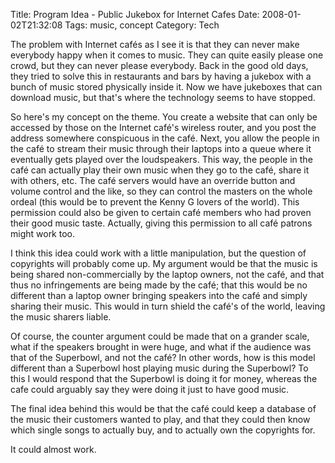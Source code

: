 Title: Program Idea - Public Jukebox for Internet Cafes
Date: 2008-01-02T21:32:08
Tags: music, concept
Category: Tech

The problem with Internet caf&eacute;s as I see it is that they can never make everybody happy when it comes to music. They can quite easily please one crowd, but they can never please everybody. Back in the good old days, they tried to solve this in restaurants and bars by having a jukebox with a bunch of music stored physically inside it. Now we have jukeboxes that can download music, but that's where the technology seems to have stopped.

So here's my concept on the theme. You create a website that can only be accessed by those on the Internet caf&eacute;'s wireless router, and you post the address somewhere conspicuous in the caf&eacute;. Next, you allow the people in the caf&eacute; to stream their music through their laptops into a queue where it eventually gets played over the loudspeakers. This way, the people in the caf&eacute; can actually play their own music when they go to the caf&eacute;, share it with others, etc. The caf&eacute; servers would have an override button and volume control and the like, so they can control the masters on the whole ordeal (this would be to prevent the Kenny G lovers of the world). This permission could also be given to certain caf&eacute; members who had proven their good music taste. Actually, giving this permission to all caf&eacute; patrons might work too.

I think this idea could work with a little manipulation, but the question of copyrights will probably come up. My argument would be that the music is being shared non-commercially by the laptop owners, not the caf&eacute;, and that thus no infringements are being made by the caf&eacute;; that this would be no different than a laptop owner bringing speakers into the caf&eacute; and simply sharing their music. This would in turn shield the caf&eacute;'s of the world, leaving the music sharers liable. 

Of course, the counter argument could be made that on a grander scale, what if the speakers brought in were huge, and what if the audience was that of the Superbowl, and not the caf&eacute;? In other words, how is this model different than a Superbowl host playing music during the Superbowl? To this I would respond that the Superbowl is doing it for money, whereas the cafe could arguably say they were doing it just to have good music.

The final idea behind this would be that the caf&eacute; could keep a database of the music their customers wanted to play, and that they could then know which single songs to actually buy, and to actually own the copyrights for.

It could almost work.
